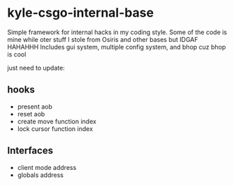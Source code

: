# kyle-csgo-internal-base

Simple framework for internal hacks in my coding style. Some of the code is mine while oter stuff I stole from Osiris and other bases but IDGAF HAHAHHH
Includes gui system, multiple config system, and bhop cuz bhop is cool

just need to update:

## hooks

-   present aob
-   reset aob
-   create move function index
-   lock cursor function index

## Interfaces

-   client mode address
-   globals address
